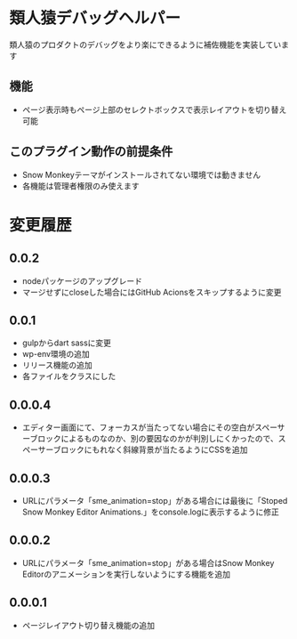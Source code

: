 # 類人猿デバッグヘルパー
類人猿のプロダクトのデバッグをより楽にできるように補佐機能を実装しています

## 機能
- ページ表示時もページ上部のセレクトボックスで表示レイアウトを切り替え可能

## このプラグイン動作の前提条件
- Snow Monkeyテーマがインストールされてない環境では動きません
- 各機能は管理者権限のみ使えます

# 変更履歴
## 0.0.2
- nodeパッケージのアップグレード
- マージせずにcloseした場合にはGitHub Acionsをスキップするように変更
## 0.0.1
- gulpからdart sassに変更
- wp-env環境の追加
- リリース機能の追加
- 各ファイルをクラスにした

## 0.0.0.4
- エディター画面にて、フォーカスが当たってない場合にその空白がスペーサーブロックによるものなのか、別の要因なのかが判別しにくかったので、スペーサーブロックにもれなく斜線背景が当たるようにCSSを追加
## 0.0.0.3
-  URLにパラメータ「sme_animation=stop」がある場合には最後に「Stoped Snow Monkey Editor Animations.」をconsole.logに表示するように修正
## 0.0.0.2
- URLにパラメータ「sme_animation=stop」がある場合はSnow Monkey Editorのアニメーションを実行しないようにする機能を追加
## 0.0.0.1
- ページレイアウト切り替え機能の追加

